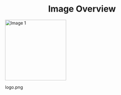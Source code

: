 <h1 style ="text-align: center;"> Image Overview </h1>
<div>
<div style="width="20%">
<img src="https://media.evkx.net/multimedia/models/mini/logo_xst.png" alt="Image 1" style="width: 200px;">
<p>logo.png</p>
</div>
</div>
